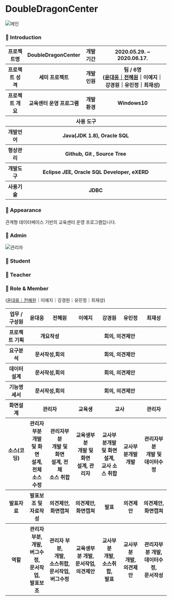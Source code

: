 # DoubleDragonCenter

![메인](https://user-images.githubusercontent.com/65211288/84998018-3e79e300-b18a-11ea-957e-80b2acba867a.png)




### 👋 Introduction

<table>
    <tr>
        <th>프로젝트명</th>
        <th>DoubleDragonCenter</th>
        <th>개발기간</th>
        <th>2020.05.29. ~ 2020.06.17.</th>
    </tr>
    <tr>
        <th>프로젝트 성격</th>
        <th>세미 프로젝트</th>
        <th>개발인원</th>
        <th>팀 / 6명<br>
          (<a href="https://github.com/moods2">윤대웅｜<a href="https://github.com/prohwww">전혜원</a>｜이예지｜강경원｜유민정｜최재성)
      </th>
    </tr>
      <tr>
        <th>프로젝트 개요</th>
        <th>교육센터 운영 프로그램</th>
        <th>개발 환경</th>
        <th>Windows10</th>
    </tr>
    <tr>
        <th colspan="5">사용 도구</th>
    </tr>  
    <tr>
        <th>개발언어</th>
        <th colspan="3">Java(JDK 1.8), Oracle SQL </th>
    </tr>
    <tr>
        <th>형상관리</th>
        <th colspan="3">Github, Git , Source Tree</th>
    </tr>
    <tr>
        <th>개발도구</th>
        <th colspan="3">Eclipse JEE, Oracle SQL Developer, eXERD</th>
    </tr>
    <tr>
        <th>사용기술</th>
        <th colspan="3">JDBC</th>
    </tr>
</table>

### 📼 Appearance

관계형 데이터베이스 기반의 교육센터 운영 프로그램입니다.

 ### 👋 Admin
 ![관리자](https://user-images.githubusercontent.com/65211288/84998831-500fba80-b18b-11ea-8693-5bf7ed5c55e1.gif)
 ### 👋 Student
 
 ### 👋 Teacher

### 📑 Role & Member


<table>
    <tr>
        <th>업무 / 구성원</th>
        <th>윤대웅</th><th>전혜원</th><th>이예지</th><th>강경원</th><th>유민정</th><th>최재성</th>
         (<a href="https://github.com/moods2">윤대웅｜<a href="https://github.com/prohwww">전혜원</a>｜이예지｜강경원｜유민정｜최재성)
    </tr>
    <tr>
        <th>프로젝트 기획</th>
        <th colspan="2">개요작성</th>
        <th colspan="4">회의, 의견제안</th>
    </tr>
    <tr>
        <th>요구분석</th>
        <th colspan="2">문서작성,회의</th>
        <th colspan="4">회의, 의견제안</th>
    </tr>
    <tr>
        <th>데이터설계</th>
        <th colspan="2">문서작성,회의</th>
        <th colspan="4">회의, 의견제안</th>
    </tr>
    <tr>
        <th>기능명세서</th>
        <th colspan="2">문서작성,회의</th>
        <th colspan="4">회의, 의견제안</th>
    </tr>
    <tr>
        <th>화면설계</th>
        <th colspan="2">관리자</th>        
        <th>교육생</th>
        <th colspan="2">교사</th>  
        <th>관리자</th>    
    <tr>
        <th>소스(코딩)</th>
        <th>관리자부분 <br>개발 및 화면<br>설계, 전체<br>소스 수정</th>
        <th>관리자부분 <br>개발 및 화면<br>설계, 전체<br>소스 취합</th>
        <th>교육생부분 <br>개발 및 화면<br>설계, 관리자 <br>
        <th>교사부분개발<br>및 화면설계, <br>교사 소스 취합</th>
        <th>교사부분개발<Br>개발</th>
        <th>관리자부분 <br>개발 및 데이터수정</th>
    </tr>
    <tr>
        <th>발표자료</th>
        <th>발표보조 및<br>자료작성</th>
        <th>의견제안, 화면캡쳐</th>
        <th>의견제안, 화면캡쳐</th>
        <th>발표</th>
        <th>의견제안</th>
        <th>의견제안, 화면캡쳐</th>
    </tr>
    <tr>
        <th>역할</th>
        <th>관리자 부분,<br> 개발, <br>버그수정, <br>문서작업, <br>발표보조</th>
        <th>관리자 부분,<br> 개발, <br>소스취합, <br>문서작업, <br>버그수정</th>
        <th>교육생부분 개발, <br>문서작업, <br>의견제안</th>
        <th>교사부분<br> 개발, <br>소스취합, <br>발표</th>
        <th>교사부분<br> 개발, <br>의견제안</th>
        <th>관리자부분 개발, <br>데이터수정, <br>문서작성</th>
    </tr>
</table>



